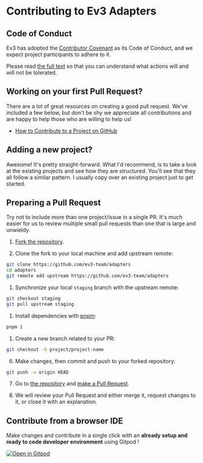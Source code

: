 # Contributing to Ev3 Adapters

## Code of Conduct

Ev3 has adopted the [Contributor Covenant](https://www.contributor-covenant.org/) as its Code of
Conduct, and we expect project participants to adhere to it.

Please read [the full text](./CODE_OF_CONDUCT.md) so that you can understand what actions will and
will not be tolerated.

## Working on your first Pull Request?

There are a lot of great resources on creating a good pull request. We've included a few below, but
don't be shy we appreciate all contributions and are happy to help those who are willing to help us!

- [How to Contribute to a Project on GitHub](https://egghead.io/courses/how-to-contribute-to-an-open-source-project-on-github)

## Adding a new project?

Awesome! It's pretty straight-forward.
What I'd recommend, is to take a look at the existing projects and see how they are structured. You'll see
that they all follow a similar pattern. I usually copy over an existing project just to get started.

## Preparing a Pull Request

Try not to include more than one project/issue in a single PR. It's much easier for us to review
multiple small pull requests than one that is large and unwieldy.

1. [Fork the repository](https://docs.github.com/en/free-pro-team@latest/github/getting-started-with-github/fork-a-repo).

2. Clone the fork to your local machine and add upstream remote:

```sh
git clone https://github.com/ev3-team/adapters
cd adapters
git remote add upstream https://github.com/ev3-team/adapters
```

1. Synchronize your local `staging` branch with the upstream remote:

```sh
git checkout staging
git pull upstream staging
```

1. Install dependencies with [pnpm](https://pnpm.io/):

```sh
pnpm i
```

1. Create a new branch related to your PR:

```sh
git checkout -b project/project-name
```

6. Make changes, then commit and push to your forked repository:

```sh
git push -u origin HEAD
```

7. Go to [the repository](https://github.com/ev3-team/adapters) and
   [make a Pull Request](https://docs.github.com/en/free-pro-team@latest/github/collaborating-with-issues-and-pull-requests/creating-a-pull-request).

8. We will review your Pull Request and either merge it, request changes to it, or close it with an
   explanation.

## Contribute from a browser IDE

Make changes and contribute in a single click with an **already setup and ready to code developer environment** using Gitpod !

[![Open in Gitpod](https://gitpod.io/button/open-in-gitpod.svg)](https://gitpod.io/?autostart=true#https://github.com/ev3-team/adapters)
